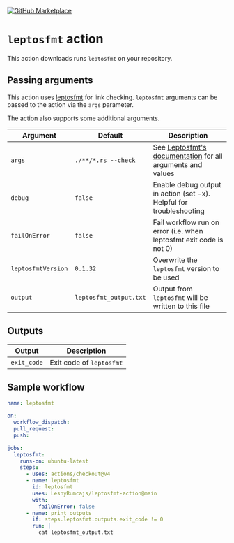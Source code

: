 [![GitHub Marketplace](https://img.shields.io/badge/Marketplace-Leptosfmt%20Action-blue.svg?colorA=24292e&colorB=0366d6&style=flat&longCache=true&logo=github)](https://github.com/marketplace/actions/leptosfmt-action)

# `leptosfmt` action

This action downloads runs `leptosfmt` on your repository.

## Passing arguments

This action uses [leptosfmt] for link checking.
`leptosfmt` arguments can be passed to the action via the `args` parameter.

The action also supports some additional arguments.

| Argument           | Default                 | Description                                                                     |
| -------------      | ----------------------- | ------------------------------------------------------------------------------- |
| `args`             | `./**/*.rs --check`     | See [Leptosfmt's documentation][leptosfmt-args] for all arguments and values    |
| `debug`            | `false`                 | Enable debug output in action (set -x). Helpful for troubleshooting             |
| `failOnError`      | `false`                 | Fail workflow run on error (i.e. when leptosfmt exit code is not 0)             |
| `leptosfmtVersion` | `0.1.32`                | Overwrite the `leptosfmt` version to be used                                    |
| `output`           | `leptosfmt_output.txt`  | Output from `leptosfmt` will be written to this file                            |

## Outputs

| Output      | Description                                                                 |
| ----------- | --------------------------------------------------------------------------- |
| `exit_code` | Exit code of `leptosfmt`                                                    |

## Sample workflow

```yaml
name: leptosfmt

on:
  workflow_dispatch:
  pull_request:
  push:

jobs:
  leptosfmt:
    runs-on: ubuntu-latest
    steps:
      - uses: actions/checkout@v4
      - name: leptosfmt
        id: leptosfmt
        uses: LesnyRumcajs/leptosfmt-action@main
        with:
          failOnError: false
      - name: print outputs
        if: steps.leptosfmt.outputs.exit_code != 0
        run: |
          cat leptosfmt_output.txt
```

[leptosfmt]: https://github.com/bram209/leptosfmt
[leptosfmt-args]: https://github.com/bram209/leptosfmt?tab=readme-ov-file#usage

